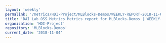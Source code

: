 ```yaml
---
layout: 'weekly'
permalink: '/metrics/HDI-Project/MLBlocks-Demos/WEEKLY-REPORT-2018-11-04'
title: 'DAI Lab OSS Metrics Metrics report for MLBlocks-Demos | WEEKLY-REPORT-2018-11-04'
organization: 'HDI-Project'
repository: 'MLBlocks-Demos'
current_date: '2018-11-04'
---
```

